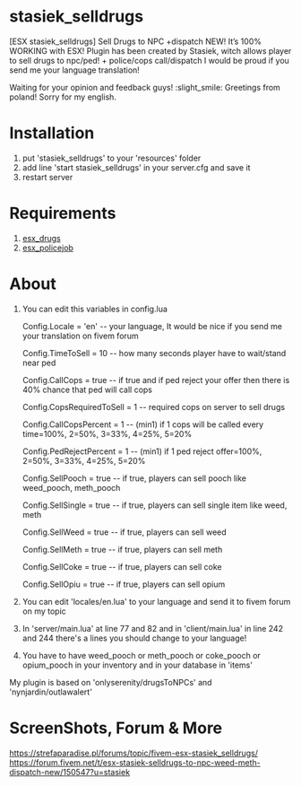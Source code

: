# stasiek_selldrugs
[ESX stasiek_selldrugs] Sell Drugs to NPC +dispatch NEW!
It’s 100% WORKING with ESX! Plugin has been created by Stasiek, witch allows player to sell drugs to npc/ped! + police/cops call/dispatch
I would be proud if you send me your language translation!

Waiting for your opinion and feedback guys! :slight_smile: Greetings from poland!
Sorry for my english.

# Installation
1. put 'stasiek_selldrugs' to your 'resources' folder
2. add line 'start stasiek_selldrugs' in your server.cfg and save it
3. restart server

# Requirements
1. [esx_drugs](https://forum.fivem.net/t/release-esx-drugs/42637)
2. [esx_policejob](https://forum.fivem.net/t/release-esx-police-job/41559)

# About
1. You can edit this variables in config.lua 

	Config.Locale = 'en'    -- your language, It would be nice if you send me your translation on fivem forum
	
	Config.TimeToSell = 10  -- how many seconds player have to wait/stand near ped
	
	Config.CallCops = true  -- if true and if ped reject your offer then there is 40% chance that ped will call cops
	
	Config.CopsRequiredToSell = 1 -- required cops on server to sell drugs
	
	Config.CallCopsPercent = 1 -- (min1) if 1 cops will be called every time=100%, 2=50%, 3=33%, 4=25%, 5=20%
	
	Config.PedRejectPercent = 1 -- (min1) if 1 ped reject offer=100%, 2=50%, 3=33%, 4=25%, 5=20%
	
	Config.SellPooch = true -- if true, players can sell pooch like weed_pooch, meth_pooch
	
	Config.SellSingle = true -- if true, players can sell single item like weed, meth	
	
	Config.SellWeed = true	-- if true, players can sell weed
	
	Config.SellMeth = true	-- if true, players can sell meth
	
	Config.SellCoke = true	-- if true, players can sell coke
	
	Config.SellOpiu = true	-- if true, players can sell opium

2. You can edit 'locales/en.lua' to your language and send it to fivem forum on my topic

3. In 'server/main.lua' at line 77 and 82  and in 'client/main.lua' in line 242 and 244 there's a lines you should change to your language!

4. You have to have weed_pooch or meth_pooch or coke_pooch or opium_pooch in your inventory and in your database in 'items' 

My plugin is based on 'onlyserenity/drugsToNPCs' and 'nynjardin/outlawalert'


# ScreenShots, Forum & More
https://strefaparadise.pl/forums/topic/fivem-esx-stasiek_selldrugs/
https://forum.fivem.net/t/esx-stasiek-selldrugs-to-npc-weed-meth-dispatch-new/150547?u=stasiek
